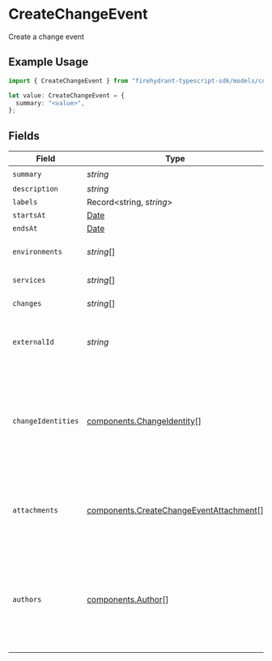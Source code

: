 # CreateChangeEvent

Create a change event

## Example Usage

```typescript
import { CreateChangeEvent } from "firehydrant-typescript-sdk/models/components";

let value: CreateChangeEvent = {
  summary: "<value>",
};
```

## Fields

| Field                                                                                                                           | Type                                                                                                                            | Required                                                                                                                        | Description                                                                                                                     |
| ------------------------------------------------------------------------------------------------------------------------------- | ------------------------------------------------------------------------------------------------------------------------------- | ------------------------------------------------------------------------------------------------------------------------------- | ------------------------------------------------------------------------------------------------------------------------------- |
| `summary`                                                                                                                       | *string*                                                                                                                        | :heavy_check_mark:                                                                                                              | N/A                                                                                                                             |
| `description`                                                                                                                   | *string*                                                                                                                        | :heavy_minus_sign:                                                                                                              | N/A                                                                                                                             |
| `labels`                                                                                                                        | Record<string, *string*>                                                                                                        | :heavy_minus_sign:                                                                                                              | N/A                                                                                                                             |
| `startsAt`                                                                                                                      | [Date](https://developer.mozilla.org/en-US/docs/Web/JavaScript/Reference/Global_Objects/Date)                                   | :heavy_minus_sign:                                                                                                              | N/A                                                                                                                             |
| `endsAt`                                                                                                                        | [Date](https://developer.mozilla.org/en-US/docs/Web/JavaScript/Reference/Global_Objects/Date)                                   | :heavy_minus_sign:                                                                                                              | N/A                                                                                                                             |
| `environments`                                                                                                                  | *string*[]                                                                                                                      | :heavy_minus_sign:                                                                                                              | An array of environment IDs                                                                                                     |
| `services`                                                                                                                      | *string*[]                                                                                                                      | :heavy_minus_sign:                                                                                                              | An array of service IDs                                                                                                         |
| `changes`                                                                                                                       | *string*[]                                                                                                                      | :heavy_minus_sign:                                                                                                              | An array of change IDs                                                                                                          |
| `externalId`                                                                                                                    | *string*                                                                                                                        | :heavy_minus_sign:                                                                                                              | The ID of a change event as assigned by an external provider                                                                    |
| `changeIdentities`                                                                                                              | [components.ChangeIdentity](../../models/components/changeidentity.md)[]                                                        | :heavy_minus_sign:                                                                                                              | If provided and valid, the event will be linked to all changes that have the same identities. Identity *values* must be unique. |
| `attachments`                                                                                                                   | [components.CreateChangeEventAttachment](../../models/components/createchangeeventattachment.md)[]                              | :heavy_minus_sign:                                                                                                              | JSON objects representing attachments, see attachments documentation for the schema                                             |
| `authors`                                                                                                                       | [components.Author](../../models/components/author.md)[]                                                                        | :heavy_minus_sign:                                                                                                              | Array of additional authors to add to the change event, the creating actor will automatically be added as an author             |